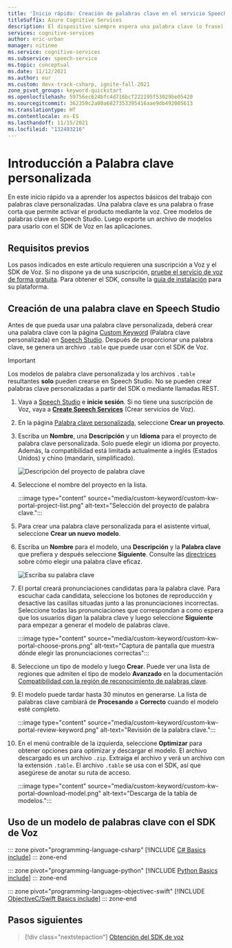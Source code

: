 ```yaml
---
title: 'Inicio rápido: Creación de palabras clave en el servicio Speech'
titleSuffix: Azure Cognitive Services
description: El dispositivo siempre espera una palabra clave (o frase). Cuando un usuario dice la palabra clave, el dispositivo envía su dictado a la nube, hasta que el usuario deja de hablar. La personalización de la palabra clave es una forma eficaz de diferenciar el dispositivo y de reforzar la marca.
services: cognitive-services
author: eric-urban
manager: nitinme
ms.service: cognitive-services
ms.subservice: speech-service
ms.topic: conceptual
ms.date: 11/12/2021
ms.author: eur
ms.custom: devx-track-csharp, ignite-fall-2021
zone_pivot_groups: keyword-quickstart
ms.openlocfilehash: 59756ec624bfc4d716bcf222195f53029be05420
ms.sourcegitcommit: 362359c2a00a6827353395416aae9db492005613
ms.translationtype: HT
ms.contentlocale: es-ES
ms.lasthandoff: 11/15/2021
ms.locfileid: "132493216"
---
```

# <a name="get-started-with-custom-keyword"></a>Introducción a Palabra clave personalizada

En este inicio rápido va a aprender los aspectos básicos del trabajo con palabras clave personalizadas. Una palabra clave es una palabra o frase corta que permite activar el producto mediante la voz. Cree modelos de palabras clave en Speech Studio. Luego exporte un archivo de modelos para usarlo con el SDK de Voz en las aplicaciones.

## <a name="prerequisites"></a>Requisitos previos

Los pasos indicados en este artículo requieren una suscripción a Voz y el SDK de Voz. Si no dispone ya de una suscripción, [pruebe el servicio de voz de forma gratuita](overview.md#try-the-speech-service-for-free). Para obtener el SDK, consulte la [guía de instalación](quickstarts/setup-platform.md) para su plataforma.

## <a name="create-a-keyword-in-speech-studio"></a>Creación de una palabra clave en Speech Studio

Antes de que pueda usar una palabra clave personalizada, deberá crear una palabra clave con la página [Custom Keyword](https://aka.ms/sdsdk-wakewordportal) (Palabra clave personalizada) en [Speech Studio](https://aka.ms/sdsdk-speechportal). Después de proporcionar una palabra clave, se genera un archivo `.table` que puede usar con el SDK de Voz.

> [!IMPORTANT]
> Los modelos de palabra clave personalizada y los archivos `.table` resultantes **solo** pueden crearse en Speech Studio.
> No se pueden crear palabras clave personalizadas a partir del SDK o mediante llamadas REST.

1. Vaya a [Speech Studio](https://aka.ms/sdsdk-speechportal) e **inicie sesión**. Si no tiene una suscripción de Voz, vaya a [**Create Speech Services**](https://go.microsoft.com/fwlink/?linkid=2086754) (Crear servicios de Voz).

1. En la página [Palabra clave personalizada](https://aka.ms/sdsdk-wakewordportal), seleccione **Crear un proyecto**. 

1. Escriba un **Nombre**, una **Descripción** y un **Idioma** para el proyecto de palabra clave personalizada. Solo puede elegir un idioma por proyecto. Además, la compatibilidad está limitada actualmente a inglés (Estados Unidos) y chino (mandarín, simplificado). 

    ![Descripción del proyecto de palabra clave](media/custom-keyword/custom-kw-portal-new-project.png)

1. Seleccione el nombre del proyecto en la lista. 

    :::image type="content" source="media/custom-keyword/custom-kw-portal-project-list.png" alt-text="Selección del proyecto de palabra clave.":::

1. Para crear una palabra clave personalizada para el asistente virtual, seleccione **Crear un nuevo modelo**.

1. Escriba un **Nombre** para el modelo, una **Descripción** y la **Palabra clave** que prefiera y después seleccione **Siguiente**. Consulte las [directrices](keyword-recognition-guidelines.md#choosing-an-effective-keyword) sobre cómo elegir una palabra clave eficaz.

    ![Escriba su palabra clave](media/custom-keyword/custom-kw-portal-new-model.png)

1. El portal creará pronunciaciones candidatas para la palabra clave. Para escuchar cada candidata, seleccione los botones de reproducción y desactive las casillas situadas junto a las pronunciaciones incorrectas. Seleccione todas las pronunciaciones que correspondan a como espera que los usuarios digan la palabra clave y luego seleccione **Siguiente** para empezar a generar el modelo de palabras clave. 

    :::image type="content" source="media/custom-keyword/custom-kw-portal-choose-prons.png" alt-text="Captura de pantalla que muestra dónde elegir las pronunciaciones correctas":::

1. Seleccione un tipo de modelo y luego **Crear**. Puede ver una lista de regiones que admiten el tipo de modelo **Avanzado** en la documentación [Compatibilidad con la región de reconocimiento de palabras clave](keyword-recognition-region-support.md). 

1. El modelo puede tardar hasta 30 minutos en generarse. La lista de palabras clave cambiará de **Procesando** a **Correcto** cuando el modelo esté completo. 

    :::image type="content" source="media/custom-keyword/custom-kw-portal-review-keyword.png" alt-text="Revisión de la palabra clave.":::

1. En el menú contraíble de la izquierda, seleccione **Optimizar** para obtener opciones para optimizar y descargar el modelo. El archivo descargado es un archivo `.zip`. Extraiga el archivo y verá un archivo con la extensión `.table`. El archivo `.table` se usa con el SDK, así que asegúrese de anotar su ruta de acceso.

    :::image type="content" source="media/custom-keyword/custom-kw-portal-download-model.png" alt-text="Descarga de la tabla de modelos.":::


## <a name="use-a-keyword-model-with-the-speech-sdk"></a>Uso de un modelo de palabras clave con el SDK de Voz

::: zone pivot="programming-language-csharp"
[!INCLUDE [C# Basics include](includes/how-to/keyword-recognition/keyword-basics-csharp.md)]
::: zone-end

::: zone pivot="programming-language-python"
[!INCLUDE [Python Basics include](includes/how-to/keyword-recognition/keyword-basics-python.md)]
::: zone-end

::: zone pivot="programming-languages-objectivec-swift"
[!INCLUDE [ObjectiveC/Swift Basics include](includes/how-to/keyword-recognition/keyword-basics-objc.md)]
::: zone-end

## <a name="next-steps"></a>Pasos siguientes

> [!div class="nextstepaction"]
> [Obtención del SDK de voz](speech-sdk.md)
